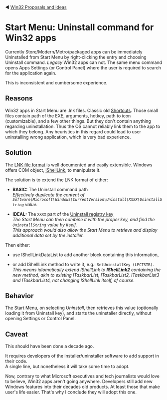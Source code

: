 :arrow_backward: [Win32 Proposals and ideas](README.md)

# Start Menu: Uninstall command for Win32 apps

Currently Store/Modern/Metro/packaged apps can be immediately Uninstalled from Start Menu
by right-clicking the entry and choosing Uninstall command.
*Legacy* Win32 apps can not. The same menu command opens Apps Settings (or Control Panel) where the user is required
to search for the application again.

This is inconsistent and cumbersome experience.

## Reasons

Win32 apps in Start Menu are .lnk files. Classic old [Shortcuts](https://learn.microsoft.com/en-us/windows/win32/shell/links).
Those small files contain path of the EXE, arguments, hotkey, path to icon (customizable), and a few other things.
But they don't contain anything regarding uninstallation. Thus the OS cannot reliably link them to the app to which they belong.
Any heuristics in this regard could lead to user uninstalling wrong application, which is very bad experience.

## Solution

The [LNK file format](https://learn.microsoft.com/en-us/openspecs/windows_protocols/ms-shllink/16cb4ca1-9339-4d0c-a68d-bf1d6cc0f943)
is well documented and easily extensible. Windows offers COM object,
[IShellLink](https://learn.microsoft.com/en-us/windows/win32/api/shobjidl_core/nn-shobjidl_core-ishelllinkw), to manipulate it.

The solution is to extend the LNK format of either:

* **BASIC:** The Uninstall command path  
  *Effectively duplicate the content of `Software\Microsoft\Windows\CurrentVersion\Uninstall\XXXX\UninstallString` value.*

* **IDEAL:** The `XXXX` part of the [Uninstall registry key](https://learn.microsoft.com/en-us/windows/win32/msi/uninstall-registry-key)  
  *The Start Menu can then combine it with the proper key, and find the `UninstallString` value by itself.*  
  *This approach would also allow the Start Menu to retrieve and display additional data set by the installer.*

Then either:

* use IShellLinkDataList to add another block containing this information,

* or add IShellLink method to write it, e.g.: `SetUninstallKey (LPCTSTR)`.  
  *This means idiomatically extend IShellLink to **IShellLink2** containing the new method, akin to existing
  ITaskbarList, ITaskbarList2, ITaskbarList3 and ITaskbarList4, not changing IShellLink itself, of course.*

## Behavior

The Start Menu, on selecting *Uninstall*, then retrieves this value (optionally loading it from Uninstall key),
and starts the uninstaller directly, without opening Settings or Control Panel.

## Caveat

This should have been done a decade ago.

It requires developers of the installer/uninstaller software to add support in their code.  
A single line, but nonetheless it will take some time to adopt.

Now, contrary to what Microsoft executives and tech journalists would love to believe, Win32 apps aren't going anywhere.
Developers still add new Windows features into their decades old products. At least those that make user's life easier.
That's why I conclude they will adopt this one.
